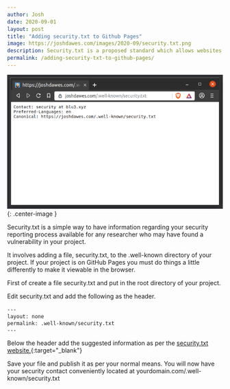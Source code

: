 ```yaml
---
author: Josh
date: 2020-09-01
layout: post
title: "Adding security.txt to Github Pages"
image: https://joshdawes.com/images/2020-09/security.txt.png
description: Security.txt is a proposed standard which allows websites to define security policies.
permalink: /adding-security-txt-to-github-pages/
---
```


![image](/images/2020-09/security.txt.png){: .center-image }

Security.txt is a simple way to have information regarding your security reporting process available for any researcher who may have found a vulnerability in your project.

It involves adding a file, security.txt, to the .well-known directory of your project. If your project is on GitHub Pages you must do things a little differently to make it viewable in the browser.

First of create a file security.txt and put in the root directory of your project.

Edit security.txt and add the following as the header.

```
---
layout: none
permalink: .well-known/security.txt
---
```

Below the header add the suggested information as per the [security.txt website.](https://securitytxt.org/){:target="_blank"}

Save your file and publish it as per your normal means. You will now have your security contact conveniently located at yourdomain.com/.well-known/security.txt
